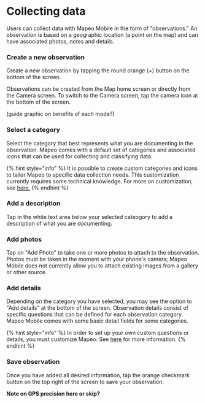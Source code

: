 # Collecting data

Users can collect data with Mapeo Mobile in the form of "observations." An observation is based on a geographic location \(a point on the map\) and can have associated photos, notes and details.

### Create a new observation

Create a new observation by tapping the round orange \(+\) button on the bottom of the screen.

Observations can be created from the Map home screen or directly from the Camera screen. To switch to the Camera screen, tap the camera icon at the bottom of the screen.

\(guide graphic on benefits of each mode?\)

### Select a category

Select the category that best represents what you are documenting in the observation. Mapeo comes with a default set of categories and associated icons that can be used for collecting and classifying data.

{% hint style="info" %}
It is possible to create custom categories and icons to tailor Mapeo to specific data collection needs. This customization currently requires some technical knowledge. For more on customization, see [here.](../../reference-guide/pre-launch-deployment-preparation/creating-custom-configurations.md)
{% endhint %}

### Add a description

Tap in the white text area below your selected cateogory to add a description of what you are documenting.

### Add photos

Tap on "Add Photo" to take one or more photos to attach to the observation.  Photos must be taken in the moment with your phone's camera; Mapeo Mobile does not currently allow you to attach existing images from a gallery or other source.

### Add details

Depending on the category you have selected, you may see the option to "Add details" at the bottom of the screen. Observation details consist of specific questions that can be defined for each observation category. Mapeo Mobile comes with some basic detail fields for some categories.

{% hint style="info" %}
In order to set up your own custom questions or details, you must customize Mapeo. See [here](../../reference-guide/pre-launch-deployment-preparation/creating-custom-configurations.md) for more information.
{% endhint %}

### Save observation

Once you have added all desired information, tap the orange checkmark button on the top right of the screen to save your observation.

**Note on GPS precision here or skip?**

